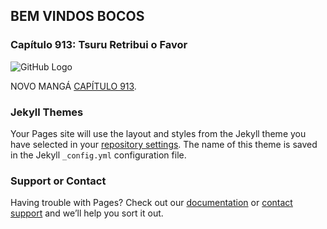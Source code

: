 ## BEM VINDOS BOCOS

### Capítulo 913: Tsuru Retribui o Favor

![GitHub Logo](/sample_pages/01_x.jpg)



NOVO MANGÁ [CAPÍTULO 913](/sample_pages/Capitulo913.html).

### Jekyll Themes

Your Pages site will use the layout and styles from the Jekyll theme you have selected in your [repository settings](https://github.com/NiltonRock/sample_pages/settings). The name of this theme is saved in the Jekyll `_config.yml` configuration file.

### Support or Contact

Having trouble with Pages? Check out our [documentation](https://help.github.com/categories/github-pages-basics/) or [contact support](https://github.com/contact) and we’ll help you sort it out.
